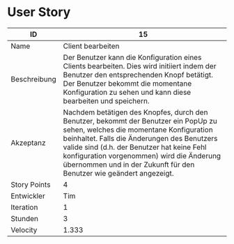 # User Story

| ID         |15|
|-|-|
|Name        |Client bearbeiten|
|Beschreibung|Der Benutzer kann die Konfiguration eines Clients bearbeiten. Dies wird initiiert indem der Benutzer den entsprechenden Knopf betätigt. Der Benutzer bekommt die momentane Konfiguration zu sehen und kann diese bearbeiten und speichern.|
|Akzeptanz   |Nachdem betätigen des Knopfes, durch den Benutzer, bekommt der Benutzer ein PopUp zu sehen, welches die momentane Konfiguration beinhaltet. Falls die Änderungen des Benutzers valide sind (d.h. der Benutzer hat keine Fehl konfiguration vorgenommen) wird die Änderung übernommen und in der Zukunft für den Benutzer wie geändert angezeigt.|
|Story Points|4|
|Entwickler  |Tim|
|Iteration   |1|
|Stunden     |3|
|Velocity    |1.333|
